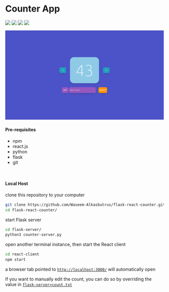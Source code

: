# Counter App
![](https://img.shields.io/badge/React.JS-20232A?style=for-the-badge&logo=react)
![](https://img.shields.io/badge/Flask-000000?style=for-the-badge&logo=flask)
![](https://img.shields.io/badge/Python-FFD43B?style=for-the-badge&logo=python)
![](https://img.shields.io/badge/JavaScript-4D4D4D?style=for-the-badge&logo=javascript)

<img src="https://github.com/Waseem-Alkasbutrus/flask-react-counter/blob/master/Counter.png?raw=true"/>

#### Pre-requisites
- npm
- react.js
- python
- flask
- git

<br>

#### Local Host
clone this repository to your computer
``` bash 
git clone https://github.com/Waseem-Alkasbutrus/flask-react-counter.git
cd flask-react-counter/
```

start Flask server
``` bash
cd flask-server/
python3 counter-server.py
```

open another terminal instance, then start the React client
``` bash
cd react-client
npm start
```
a browser tab pointed to [``http://localhost:3000/``](http://localhost:3000/) will automatically open
<br>

If  you want to manually edit the count, you can do so by overriding the value in [``flask-server>count.txt``](https://github.com/Waseem-Alkasbutrus/flask-react-counter/blob/master/flask-server/count.txt)
